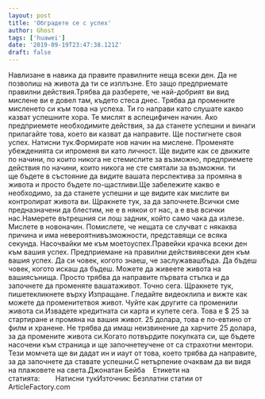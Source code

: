 ```yaml
---
layout: post
title: 'Обградете се с успех'
author: Ghost
tags: ['huawei']
date: '2019-09-19T23:47:38.121Z'
draft: false
---
```


Навлизане в навика да правите правилните неща всеки ден. Да не позволиш на живота да ти се изплъзне. Ето защо предприемате правилни действия.Трябва да разберете, че най-добрият ви вид мислене ви е довел там, където стеса днес. Трябва да промените мисленето си към това на успеха. Ти го направи като слушате какво казват успешните хора. Те мислят в aспецифичен начин. Ако предприемете необходимите действия, за да станете успешни и винаги прилагайте това, което ви казват да направите. Ще постигнете своя успех. Натисни тук.Формирате нов начин на мислене. Променяте убежденията си ипроменя ви като личност. Ще видите как се движите по начини, по които никога не стемислите за възможно, предприемете действия по начини, които никога не сте смятали за възможни. ти ще бъдете в състояние да видите вашата перспектива за промяна в живота и просто бъдете по-щастливи.Ще забележите какво е необходимо, за да станете успешни и ще видите как мислите ви контролират живота ви. Щракнете тук, за да започнете.Всички сме предназначени да блестим, не е в някои от нас, а е във всички нас.Намерете вътрешния си лош задник, който само чака да излезе. Мислете в новоначин. Помислете, че нещата се случват с някаква причина и има невероятнивъзможности, представящи се всяка секунда. Насочвайки ме към моетоуспех.Правейки крачка всеки ден към вашия успех. Предприемане на правилни действиявсеки ден към вашия успех. Да си човек, когото знаеш, че заслужавашбъда. Да бъдеш човек, когото искаш да бъдеш. Можете да живеете живота на вашиясънища. Просто трябва да направите първата стъпка и да започнете да променяте вашатаживот. Точно сега. Щракнете тук, пишетекликнете върху Изпращане. Гледайте видеоклипа и вижте как можете да променитетвоя живот. Чуйте как другите са променили живота си.Извадете кредитната си карта и купете сега. Това е $ 25 за стартиране и промяна на вашия живот. 25 долара, това е по-евтино от филм и хранене. Не трябва да имаш неизвинение да харчите 25 долара, за да промените живота си.Когато потвърдите покупката си, ще бъдете насочени към страница и ще започнетеучене от са страхотни ментори. Тези момчета ще ви дадат ин и иаут от това, което трябва да направите, за да започнете да ставате успешни.С нетърпение очаквам да ви видя на плажовете на света.Джонатан Бейба    Етикети на статията:        Натисни тукИзточник: Безплатни статии от ArticleFactory.com
